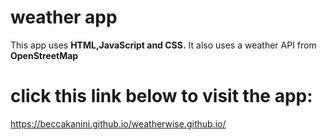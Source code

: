 # weather app

This app uses **HTML,JavaScript and CSS.**
It also uses a weather API from **OpenStreetMap**

# click this link below to visit the app:
https://beccakanini.github.io/weatherwise.github.io/
